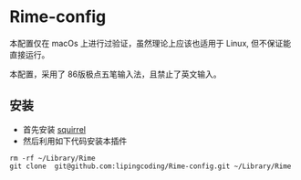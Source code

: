 # Rime-config
本配置仅在 macOs 上进行过验证，虽然理论上应该也适用于 Linux, 但不保证能直接运行。

本配置，采用了 86版极点五笔输入法，且禁止了英文输入。
## 安装
- 首先安装 [squirrel](github.com/rime/squirrel)
- 然后利用如下代码安装本插件
```
rm -rf ~/Library/Rime
git clone  git@github.com:lipingcoding/Rime-config.git ~/Library/Rime
```
